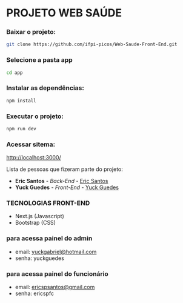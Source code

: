 # PROJETO WEB SAÚDE
### Baixar o projeto:
```bash
git clone https://github.com/ifpi-picos/Web-Saude-Front-End.git
```
### Selecione a pasta app
```bash
cd app
```
### Instalar as dependências: 
```bash
npm install
```
### Executar o projeto:
```bash
npm run dev 
```
### Acessar sitema:
[http://localhost:3000/](http://localhost:5000/)

Lista de pessoas que fizeram parte do projeto:

* **Eric Santos** - *Back-End* - [Eric Santos](https://github.com/Eric-Developer/eric-developer)
* **Yuck Guedes** - *Front-End* - [Yuck Guedes](https://github.com/linkParaPerfil)

### TECNOLOGIAS FRONT-END

- Next.js (Javascript)
- Bootstrap (CSS)

### para acessa painel do admin
- email: yuckgabriel@hotmail.com
- senha: yuckguedes

### para acessa painel do funcionário
- email: ericspsantos@gmail.com
- senha: ericspfc
